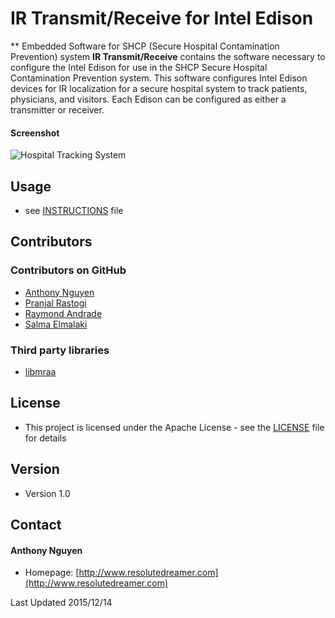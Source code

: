 IR Transmit/Receive for Intel Edison
======
** Embedded Software for SHCP (Secure Hospital Contamination Prevention) system
**IR Transmit/Receive** contains the software necessary to configure the Intel Edison for use in the SHCP Secure Hospital Contamination Prevention system. This software configures Intel Edison devices for IR localization for a secure hospital system to track patients, physicians, and visitors. Each Edison can be configured as either a transmitter or receiver.

#### Screenshot
![Hospital Tracking System](/assets/ss1.png)

## Usage
* see [INSTRUCTIONS](https://github.com/resolutedreamer/IR-Transmit-Receive/blob/master/INSTRUCTIONS.md) file

## Contributors

### Contributors on GitHub
* [Anthony Nguyen](https://github.com/resolutedreamer)
* [Pranjal Rastogi]()
* [Raymond Andrade]()
* [Salma Elmalaki]()

### Third party libraries
*  [libmraa](https://github.com/intel-iot-devkit/mraa)

## License 
* This project is licensed under the Apache License - see the [LICENSE](https://github.com/resolutedreamer/IR-Transmit-Receive/blob/master/LICENSE) file for details

## Version 
* Version 1.0

## Contact
#### Anthony Nguyen
* Homepage: [http://www.resolutedreamer.com](http://www.resolutedreamer.com)

Last Updated 2015/12/14
